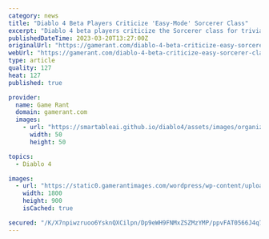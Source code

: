 ```yaml
---
category: news
title: "Diablo 4 Beta Players Criticize 'Easy-Mode' Sorcerer Class"
excerpt: "Diablo 4 beta players criticize the Sorcerer class for trivializing boss fights and generally making the game much easier than the other two classes. Over on the Diablo 4 subReddit, fans began posting ..."
publishedDateTime: 2023-03-20T13:27:00Z
originalUrl: "https://gamerant.com/diablo-4-beta-criticize-easy-sorcerer-class/"
webUrl: "https://gamerant.com/diablo-4-beta-criticize-easy-sorcerer-class/"
type: article
quality: 127
heat: 127
published: true

provider:
  name: Game Rant
  domain: gamerant.com
  images:
    - url: "https://smartableai.github.io/diablo4/assets/images/organizations/gamerant.com-50x50.jpg"
      width: 50
      height: 50

topics:
  - Diablo 4

images:
  - url: "https://static0.gamerantimages.com/wordpress/wp-content/uploads/2023/03/diablo-4-sorcerer-difficulty.jpg"
    width: 1800
    height: 900
    isCached: true

secured: "/K/X7npiwzruoo6YsknQXCilpn/Dp9eWH9FNMxZSZMzYMP/ppvFAT0566J4q7UA0v9mHGd0cEOTgmfrm9sAYCpReo9oSqrhtwOOVs8RoPV6uOEauCbnM2U/YrlzSBh6vGEIy0FZLPZjJIeOC1K0gUe7giqTOa9kB1DE9jpBWl4rtrkBprCP3w0KjYY6+yHluVaqVWGYKR3tZFtLLxWPdRmsRfGjMrrQR0olXJAil7/Wn55fFQvyeQw1c66MjalO5/OmScovCO5OfGHrvwhOGfnueO1oMdbN0hOhvMEDzKl2pNoeWngAXJcsUOkIzP6SjTvFlvF5/lNAlM1CRCCuPIfPZs6KDaX+ibpX9XG+fsj0=;HjUaHbdznXXOQzYNqAu7DQ=="
---
```


